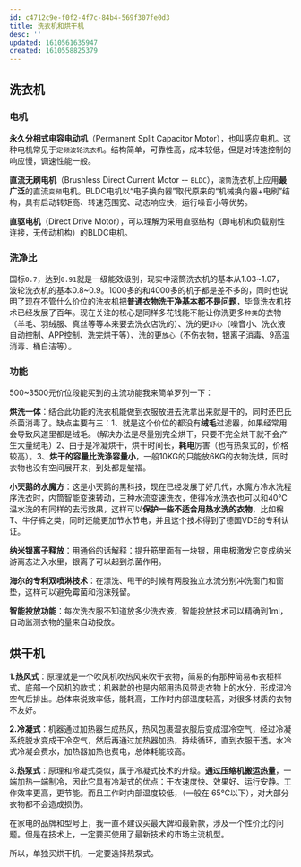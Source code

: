 ```yaml
---
id: c4712c9e-f0f2-4f7c-84b4-569f307fe0d3
title: 洗衣机和烘干机
desc: ''
updated: 1610561635947
created: 1610558825379
---
```


## 洗衣机

### 电机

**永久分相式电容电动机**（Permanent Split Capacitor Motor），也叫感应电机。这种电机常见于`定频波轮洗衣机`。结构简单，可靠性高，成本较低，但是对转速控制的响应慢，调速性能一般。

**直流无刷电机**（Brushless Direct Current Motor -- `BLDC`），`滚筒`洗衣机上应用**最广泛**的直流`变频`电机。BLDC电机以“电子换向器”取代原来的“机械换向器+电刷”结构，具有启动转矩高、转速范围宽、动态响应快，运行噪音小等优势。

**直驱电机**（Direct Drive Motor），可以理解为采用直驱结构（即电机和负载刚性连接，无传动机构）的BLDC电机。


### 洗净比

国标`0.7`，达到`0.91`就是一级能效级别，现实中滚筒洗衣机的基本从1.03~1.07，波轮洗衣机的基本0.8~0.9。1000多的和4000多的机子都是差不多的，同时也说明了现在不管什么价位的洗衣机把**普通衣物洗干净基本都不是问题**，毕竟洗衣机技术已经发展了百年。现在关注的核心是同样多花钱能不能让你洗更多`种类`的衣物（羊毛、羽绒服、真丝等等本来要去洗衣店洗的）、洗的更`舒心`（噪音小、洗衣液自动控制、APP控制、洗完烘干等）、洗的更`放心`（不伤衣物，银离子消毒、9高温消毒、桶自洁等）。

### 功能

500~3500元价位段能买到的主流功能我来简单罗列一下：

**烘洗一体**：结合此功能的洗衣机能做到衣服放进去洗拿出来就是干的，同时还巴氏杀菌消毒了。缺点主要有三：1、就是这个价位的都没有**绒毛**过滤器，如果经常用会导致风道里都是绒毛。（解决办法是尽量别完全烘干，只要不完全烘干就不会产生大量绒毛）2、由于是冷凝烘干，烘干时间长，**耗电**厉害（也有热泵式的，价格较高）。3、**烘干的容量比洗涤容量小**，一般10KG的只能放6KG的衣物洗烘，同时衣物也没有空间展开来，到处都是皱褶。

**小天鹅的水魔方**：这是小天鹅的黑科技，现在已经发展了好几代，水魔方冷水洗程序洗衣时，内筒智能变速转动，三种水流变速洗衣，使得冷水洗衣也可以和40℃温水洗的有同样的去污效果，这样可以**保护一些不适合用热水洗的衣物**，比如棉T、牛仔裤之类，同时还能更加节水节电，并且这个技术得到了德国VDE的专利认证。

**纳米银离子释放**：用通俗的话解释：提升筋里面有一块银，用电极激发它变成纳米游离态进入水里，银离子可以起到杀菌作用。

**海尔的专利双喷淋技术**：在漂洗、甩干的时候有两股独立水流分别冲洗窗门和窗垫，这样可以避免霉菌和泡沫残留。

**智能投放功能**：每次洗衣服不知道放多少洗衣液，智能投放技术可以精确到1ml，自动监测衣物的量来自动投放。

## 烘干机

**1.热风式**：原理就是一个吹风机吹热风来吹干衣物，简易的有那种简易布衣柜样式、底部一个风机的款式；机器款的也是内部用热风带走衣物上的水分，形成湿冷空气后排出。总体来说效率低，能耗高，工作时内部温度较高，对很多材质的衣物不友好。

**2.冷凝式**：机器通过加热器生成热风，热风包裹湿衣服后变成湿冷空气，经过冷凝系统脱水变成干冷空气，然后再通过加热器加热，持续循环，直到衣服干透。水冷式冷凝会费水，加热器加热也费电，总体耗能较高。

**3.热泵式**：原理和冷凝式类似，属于冷凝式技术的升级。**通过压缩机搬运热量**，一端加热一端制冷，因此它具有冷凝式的优点：干衣速度快、效果好、运行安静。工作效率更高，更节能。而且工作时内部温度较低，（一般在 65℃以下），对大部分衣物都不会造成损伤。

在家电的品牌和型号上，我一直不建议买最大牌和最新款，涉及一个性价比的问题。但是在技术上，一定要买使用了最新技术的市场主流机型。

所以，单独买烘干机，一定要选择热泵式。